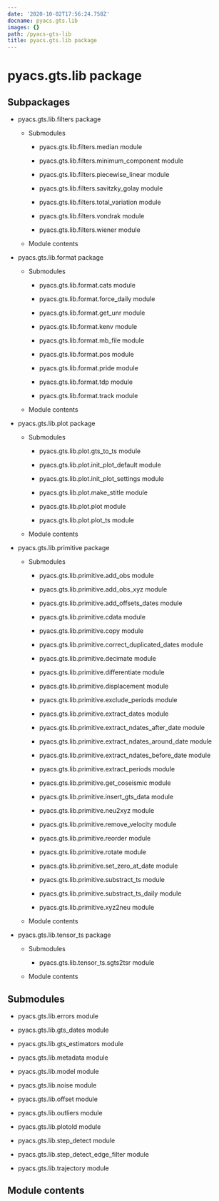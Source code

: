 ```yaml
---
date: '2020-10-02T17:56:24.758Z'
docname: pyacs.gts.lib
images: {}
path: /pyacs-gts-lib
title: pyacs.gts.lib package
---
```


# pyacs.gts.lib package

## Subpackages


* pyacs.gts.lib.filters package


    * Submodules


        * pyacs.gts.lib.filters.median module


        * pyacs.gts.lib.filters.minimum_component module


        * pyacs.gts.lib.filters.piecewise_linear module


        * pyacs.gts.lib.filters.savitzky_golay module


        * pyacs.gts.lib.filters.total_variation module


        * pyacs.gts.lib.filters.vondrak module


        * pyacs.gts.lib.filters.wiener module


    * Module contents


* pyacs.gts.lib.format package


    * Submodules


        * pyacs.gts.lib.format.cats module


        * pyacs.gts.lib.format.force_daily module


        * pyacs.gts.lib.format.get_unr module


        * pyacs.gts.lib.format.kenv module


        * pyacs.gts.lib.format.mb_file module


        * pyacs.gts.lib.format.pos module


        * pyacs.gts.lib.format.pride module


        * pyacs.gts.lib.format.tdp module


        * pyacs.gts.lib.format.track module


    * Module contents


* pyacs.gts.lib.plot package


    * Submodules


        * pyacs.gts.lib.plot.gts_to_ts module


        * pyacs.gts.lib.plot.init_plot_default module


        * pyacs.gts.lib.plot.init_plot_settings module


        * pyacs.gts.lib.plot.make_stitle module


        * pyacs.gts.lib.plot.plot module


        * pyacs.gts.lib.plot.plot_ts module


    * Module contents


* pyacs.gts.lib.primitive package


    * Submodules


        * pyacs.gts.lib.primitive.add_obs module


        * pyacs.gts.lib.primitive.add_obs_xyz module


        * pyacs.gts.lib.primitive.add_offsets_dates module


        * pyacs.gts.lib.primitive.cdata module


        * pyacs.gts.lib.primitive.copy module


        * pyacs.gts.lib.primitive.correct_duplicated_dates module


        * pyacs.gts.lib.primitive.decimate module


        * pyacs.gts.lib.primitive.differentiate module


        * pyacs.gts.lib.primitive.displacement module


        * pyacs.gts.lib.primitive.exclude_periods module


        * pyacs.gts.lib.primitive.extract_dates module


        * pyacs.gts.lib.primitive.extract_ndates_after_date module


        * pyacs.gts.lib.primitive.extract_ndates_around_date module


        * pyacs.gts.lib.primitive.extract_ndates_before_date module


        * pyacs.gts.lib.primitive.extract_periods module


        * pyacs.gts.lib.primitive.get_coseismic module


        * pyacs.gts.lib.primitive.insert_gts_data module


        * pyacs.gts.lib.primitive.neu2xyz module


        * pyacs.gts.lib.primitive.remove_velocity module


        * pyacs.gts.lib.primitive.reorder module


        * pyacs.gts.lib.primitive.rotate module


        * pyacs.gts.lib.primitive.set_zero_at_date module


        * pyacs.gts.lib.primitive.substract_ts module


        * pyacs.gts.lib.primitive.substract_ts_daily module


        * pyacs.gts.lib.primitive.xyz2neu module


    * Module contents


* pyacs.gts.lib.tensor_ts package


    * Submodules


        * pyacs.gts.lib.tensor_ts.sgts2tsr module


    * Module contents


## Submodules


* pyacs.gts.lib.errors module


* pyacs.gts.lib.gts_dates module


* pyacs.gts.lib.gts_estimators module


* pyacs.gts.lib.metadata module


* pyacs.gts.lib.model module


* pyacs.gts.lib.noise module


* pyacs.gts.lib.offset module


* pyacs.gts.lib.outliers module


* pyacs.gts.lib.plotold module


* pyacs.gts.lib.step_detect module


* pyacs.gts.lib.step_detect_edge_filter module


* pyacs.gts.lib.trajectory module


## Module contents
